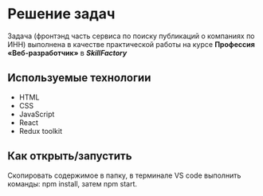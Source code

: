 # Решение задач

Задача (фронтэнд часть сервиса по поиску публикаций о компаниях по ИНН) выполнена в качестве практической работы на курсе **Профессия «Веб-разработчик»** в _**SkillFactory**_

## Используемые технологии

- HTML
- CSS
- JavaScript
- React
- Redux toolkit

## Как открыть/запустить

Скопировать содержимое в папку, в терминале VS code выполнить команды: npm install, затем npm start.
